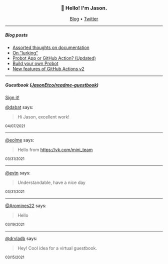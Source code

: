 <h3 align="center">👋 Hello! I'm Jason.</h3>

<p align="center">
  <a href="https://jasonet.co">Blog</a> •
  <a href="https://twitter.com/JasonEtco">Twitter</a>
</p>

---

##### Blog posts

<!--START_SECTION:posts-->
* [Assorted thoughts on documentation](https:&#x2F;&#x2F;jasonet.co&#x2F;posts&#x2F;thoughts-on-docs&#x2F;)
* [On &quot;lurking&quot;](https:&#x2F;&#x2F;jasonet.co&#x2F;posts&#x2F;on-lurking&#x2F;)
* [Probot App or GitHub Action? (Updated)](https:&#x2F;&#x2F;jasonet.co&#x2F;posts&#x2F;probot-app-or-github-action-v2&#x2F;)
* [Build your own Probot](https:&#x2F;&#x2F;jasonet.co&#x2F;posts&#x2F;build-your-own-probot&#x2F;)
* [New features of GitHub Actions v2](https:&#x2F;&#x2F;jasonet.co&#x2F;posts&#x2F;new-features-of-github-actions&#x2F;)
<!--END_SECTION:posts-->

---

##### Guestbook ([JasonEtco/readme-guestbook](https://github.com/JasonEtco/readme-guestbook))

<a href="https://readme-guestbook.now.sh">Sign it!</a>

<!--START_SECTION:guestbook-->
[@dabat](https://github.com/dabat) says:

> Hi Jason, excellent work! 

<sup>04/07/2021</sup>


---

[@eolme](https://github.com/eolme) says:

> Hello from https://vk.com/mini_team

<sup>03/31/2021</sup>


---

[@evtn](https://github.com/evtn) says:

> Understandable, have a nice day

<sup>03/31/2021</sup>


---

[@Aromines22](https://github.com/Aromines22) says:

> Hello 

<sup>03/19/2021</sup>


---

[@drvladb](https://github.com/drvladb) says:

> Hey! Cool idea for a virtual guestbook.

<sup>03/15/2021</sup>

<!--END_SECTION:guestbook-->
<!--GUESTBOOK_LIST [{"name":"dabat","message":"Hi Jason, excellent work! ","date":"04/07/2021"},{"name":"eolme","message":"Hello from https://vk.com/mini_team","date":"03/31/2021"},{"name":"evtn","message":"Understandable, have a nice day","date":"03/31/2021"},{"name":"Aromines22","message":"Hello ","date":"03/19/2021"},{"name":"drvladb","message":"Hey! Cool idea for a virtual guestbook.","date":"03/15/2021"}]-->
